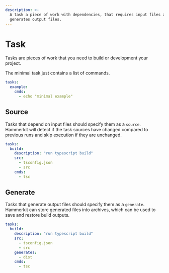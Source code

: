 ```yaml
---
description: >-
  A task a piece of work with dependencies, that requires input files and
  generates output files.
---
```


# Task
Tasks are pieces of work that you need to build or development your project.

The minimal task just contains a list of commands.
```yaml
tasks:
  example:
    cmds:
      - echo "minimal example"
```

## Source
Tasks that depend on input files should specify them as a `source`.
Hammerkit will detect if the task sources have changed compared to previous runs and skip execution if they are unchanged.

```yaml
tasks:
  build:
    description: "run typescript build"
    src:
      - tsconfig.json
      - src
    cmds:
      - tsc
```

## Generate
Tasks that generate output files should specify them as a `generate`.
Hammerkit can store generated files into archives, which can be used to save and restore build outputs.  

```yaml
tasks:
  build:
    description: "run typescript build"
    src:
      - tsconfig.json
      - src
    generates:
      - dist
    cmds:
      - tsc
```
